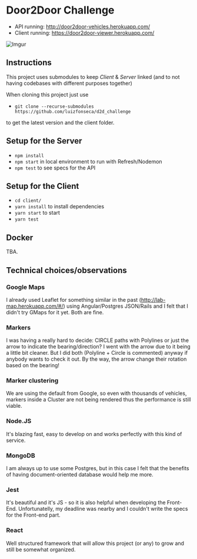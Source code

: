 # Door2Door Challenge

- API running: http://door2door-vehicles.herokuapp.com/
- Client running: https://door2door-viewer.herokuapp.com/





![Imgur](https://i.imgur.com/V5jxI7S.jpg)




## Instructions

This project uses submodules to keep *Client* & *Server* linked
(and to not having codebases with different purposes together)

When cloning this project just use
- `git clone --recurse-submodules https://github.com/luizfonseca/d2d_challenge`

to get the latest version and the client folder.

## Setup for the Server

- `npm install`
- `npm start` in local environment to run with Refresh/Nodemon
- `npm test` to see specs for the API


## Setup for the Client

- `cd client/`
- `yarn install` to install dependencies
- `yarn start` to start
- `yarn test`


## Docker 
TBA.


## Technical choices/observations


### Google Maps
I already used Leaflet for something similar in the past (http://lab-map.herokuapp.com/#/) using Angular/Postgres JSON/Rails and I felt that I didn't try GMaps for it yet. Both are fine.

### Markers
I was having a really hard to decide: CIRCLE paths with Polylines or just the arrow to indicate the bearing/direction? I went with the arrow due to it being a little bit cleaner. But I did both (Polyline + Circle is commented) anyway if anybody wants to check it out. By the way, the arrow change their rotation based on the bearing!

### Marker clustering
We are using the default from Google, so even with thousands of vehicles, markers inside a Cluster are not being rendered thus the performance is still viable. 

### Node.JS
It's blazing fast, easy to develop on and works perfectly with this kind of service.  

### MongoDB
I am always up to use some Postgres, but in this case I felt that the benefits of having
document-oriented database would help me more.

### Jest
It's beautiful and it's JS - so it is also helpful when developing the Front-End.
Unfortunatelly, my deadline was nearby and I couldn't write the specs for the Front-end part.

### React
Well structured framework that will allow this project (or any) to grow and still be somewhat organized.
